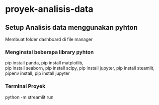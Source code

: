 # proyek-analisis-data

## Setup Analisis data menggunakan pyhton
Membuat folder dashboard di file manager

### Menginstal beberapa library pyhton
pip install panda,
pip install matplotlib,  
pip install seaborn,
pip install scipy,
pip install jupyter, 
pip install steamlit,
pipenv install,
pip install jupyter 

### Terminal Proyek
python -m streamlit run
